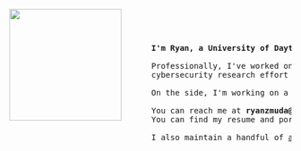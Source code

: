 <pre> <div align="middle"> <img src="https://media.tenor.com/not7bDU-QbsAAAAC/magi-magi-system.gif" width="200" align="left"> </div> <div> <pre align="left">      <b>I'm Ryan, a University of Dayton student developer.</b>
  
      Professionally, I've worked on the Linux kernel as part of a larger operating systems
      cybersecurity research effort at <a href="https://www.linkedin.com/company/riverside-research">Riverside Research</a>.
        
      On the side, I'm working on a <a href="https://github.com/Yoyolick/yoyoengine">2D game engine</a> written in C.
      
      You can reach me at <b>ryanzmuda@gmail.com</b> or <b>@zoogies</b> on Discord.
      You can find my resume and portfolio on <a href="https://zmuda.dev">my website</a>.
      
      I also maintain a handful of <a href="https://zoogies.live">assorted projects and APIs</a>.</pre></div></pre>
